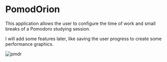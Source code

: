# PomodOrion

This application allows the user to configure the time of work and small breaks of a Pomodoro studying session.

I will add some features later, like saving the user progress to create some performance graphics.

![pmdr](https://user-images.githubusercontent.com/6991569/195171416-89aa95a7-7ad2-429b-b568-a78081e9786f.PNG)
